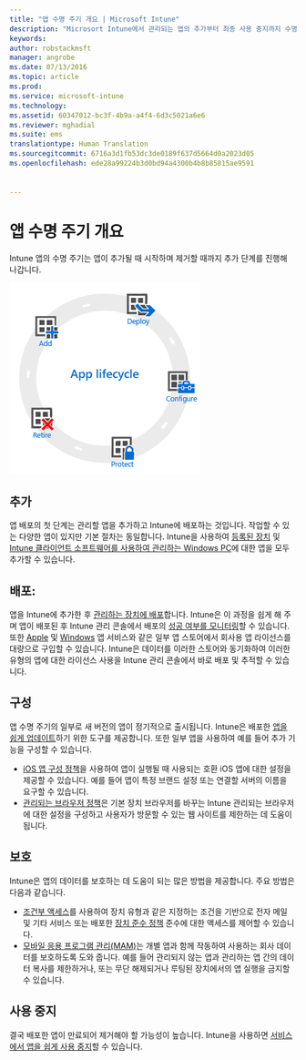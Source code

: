 ```yaml
---
title: "앱 수명 주기 개요 | Microsoft Intune"
description: "Microsort Intune에서 관리되는 앱의 추가부터 최종 사용 중지까지 수명 주기에 대해 알아봅니다."
keywords: 
author: robstackmsft
manager: angrobe
ms.date: 07/13/2016
ms.topic: article
ms.prod: 
ms.service: microsoft-intune
ms.technology: 
ms.assetid: 60347012-bc3f-4b9a-a4f4-6d3c5021a6e6
ms.reviewer: mghadial
ms.suite: ems
translationtype: Human Translation
ms.sourcegitcommit: 6716a3d1fb53dc3de0189f637d5664d0a2023d05
ms.openlocfilehash: ede28a99224b3d0bd94a4300b4b8b85815ae9591


---
```


# 앱 수명 주기 개요

Intune 앱의 수명 주기는 앱이 추가될 때 시작하며 제거할 때까지 추가 단계를 진행해 나갑니다.

![앱 수명 주기](./media/app-lifecycle.png "the Intune app lifecycle")

## 추가

앱 배포의 첫 단계는 관리할 앱을 추가하고 Intune에 배포하는 것입니다. 작업할 수 있는 다양한 앱이 있지만 기본 절차는 동일합니다. Intune을 사용하여 [등록된 장치](add-apps-for-mobile-devices-in-microsoft-intune.md) 및 [Intune 클라이언트 소프트웨어를 사용하여 관리하는 Windows PC](add-apps-for-windows-pcs-in-microsoft-intune.md)에 대한 앱을 모두 추가할 수 있습니다.

## 배포:

앱을 Intune에 추가한 후 [관리하는 장치에 배포](deploy-apps.md)합니다. Intune은 이 과정을 쉽게 해 주며 앱이 배포된 후 Intune 관리 콘솔에서 배포의 [성공 여부를 모니터링](monitor-apps-in-microsoft-intune.md)할 수 있습니다. 또한 [Apple](manage-ios-apps-you-purchased-through-a-volume-purchase-program-with-microsoft-intune.md) 및 [Windows](manage-apps-you-purchased-from-the-windows-store-for-business-with-microsoft-intune.md) 앱 서비스와 같은 일부 앱 스토어에서 회사용 앱 라이선스를 대량으로 구입할 수 있습니다. Intune은 데이터를 이러한 스토어와 동기화하여 이러한 유형의 앱에 대한 라이선스 사용을 Intune 관리 콘솔에서 바로 배포 및 추적할 수 있습니다.

## 구성

앱 수명 주기의 일부로 새 버전의 앱이 정기적으로 출시됩니다. Intune은 배포한 [앱을 쉽게 업데이트](update-apps-using-microsoft-intune.md)하기 위한 도구를 제공합니다. 또한 일부 앱을 사용하여 예를 들어 추가 기능을 구성할 수 있습니다.
- [iOS 앱 구성 정책](configure-ios-apps-with-mobile-app-configuration-policies-in-microsoft-intune.md)을 사용하여 앱이 실행될 때 사용되는 호환 iOS 앱에 대한 설정을 제공할 수 있습니다. 예를 들어 앱이 특정 브랜드 설정 또는 연결할 서버의 이름을 요구할 수 있습니다.
- [관리되는 브라우저 정책](manage-internet-access-using-managed-browser-policies.md)은 기본 장치 브라우저를 바꾸는 Intune 관리되는 브라우저에 대한 설정을 구성하고 사용자가 방문할 수 있는 웹 사이트를 제한하는 데 도움이 됩니다.

## 보호

Intune은 앱의 데이터를 보호하는 데 도움이 되는 많은 방법을 제공합니다. 주요 방법은 다음과 같습니다.
- [조건부 액세스](restrict-access-to-email-and-o365-services-with-microsoft-intune.md)를 사용하여 장치 유형과 같은 지정하는 조건을 기반으로 전자 메일 및 기타 서비스 또는 배포한 [장치 준수 정책](introduction-to-device-compliance-policies-in-microsoft-intune.md) 준수에 대한 액세스를 제어할 수 있습니다.
- [모바일 응용 프로그램 관리(MAM)](protect-app-data-using-mobile-app-management-policies-with-microsoft-intune.md)는 개별 앱과 함께 작동하여 사용하는 회사 데이터를 보호하도록 도와 줍니다. 예를 들어 관리되지 않는 앱과 관리하는 앱 간의 데이터 복사를 제한하거나, 또는 무단 해제되거나 루팅된 장치에서의 앱 실행을 금지할 수 있습니다.

## 사용 중지

결국 배포한 앱이 만료되어 제거해야 할 가능성이 높습니다. Intune을 사용하면 [서비스에서 앱을 쉽게 사용 중지](retire-apps-using-microsoft-intune.md)할 수 있습니다.



<!--HONumber=Jul16_HO4-->


